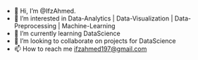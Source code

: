 - 👋 Hi, I’m @IfzAhmed.
- 👀 I’m interested in Data-Analytics | Data-Visualization | Data-Preprocessing | Machine-Learning
- 🌱 I’m currently learning DataScience
- 💞️ I’m looking to collaborate on projects for DataScience
- 📫 How to reach me ifzahmed197@gmail.com
<!---
IfzAhmed/IfzAhmed is a ✨ special ✨ repository because its `README.md` (this file) appears on your GitHub profile.
You can click the Preview link to take a look at your changes.
--->
